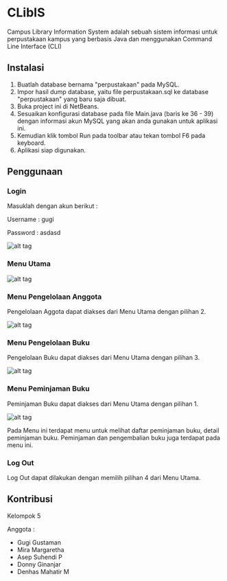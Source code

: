 # CLibIS
Campus Library Information System adalah sebuah sistem informasi untuk perpustakaan kampus yang berbasis Java dan menggunakan Command Line Interface (CLI)

## Instalasi
1. Buatlah database bernama "perpustakaan" pada MySQL.
2. Impor hasil dump database, yaitu file perpustakaan.sql ke database "perpustakaan" yang baru saja dibuat.
3. Buka project ini di NetBeans.
4. Sesuaikan konfigurasi database pada file Main.java (baris ke 36 - 39) dengan informasi akun MySQL yang akan anda gunakan untuk aplikasi ini.
5. Kemudian klik tombol Run pada toolbar atau tekan tombol F6 pada keyboard.
6. Aplikasi siap digunakan.

## Penggunaan
### Login
Masuklah dengan akun berikut : 

Username : gugi

Password : asdasd

![alt tag](https://lh4.googleusercontent.com/mWHytwFqa3Ap50wTx1DyVo9Dew6-zXgEM_-qyOaZR-oq6eqf8vDMMQ48QmkiUVRQu_TET7T5NGsnqw0=w1366-h650)

### Menu Utama

![alt tag](https://lh5.googleusercontent.com/jRTv_0HLjlK8GivA0XmEOUccqH8EtPcb4lr8oeYqCGsS4hn9FjGLtho5OgRhF7rQ-3J4FNtuGNQxC3E=w1366-h694)

### Menu Pengelolaan Anggota
Pengelolaan Aggota dapat diakses dari Menu Utama dengan pilihan 2.

![alt tag](https://lh5.googleusercontent.com/tMQBcAVPYOwFrD6DGT-f61jyUHBXRO5HWlUPnflVtNCKNPtpBDMmGwzs6hbL6SB4nNdpceGIVeBG5n0=w1366-h694)

### Menu Pengelolaan Buku
Pengelolaan Buku dapat diakses dari Menu Utama dengan pilihan 3.

![alt tag](https://lh6.googleusercontent.com/Y8s8kVlrrWCT15p9Et014QJZPOZ1SsHLKMU_o1VbRLhr86QFcoqgWCy5epii043FHOQejhVaQbcxCwA=w1366-h694)

### Menu Peminjaman Buku
Peminjaman Buku dapat diakses dari Menu Utama dengan pilihan 1.

![alt tag](https://lh4.googleusercontent.com/op9rfafJopMCagwcpKyTmT6F0uZU85N69xI1Ti10dUALvBRSLaLxHnlgTvRon32Upl4F8FUdeqkYXss=w1366-h694)

Pada Menu ini terdapat menu untuk melihat daftar peminjaman buku, detail peminjaman buku. Peminjaman dan pengembalian buku juga terdapat pada menu ini.

### Log Out
Log Out dapat dilakukan dengan memilih pilihan 4 dari Menu Utama.

## Kontribusi
Kelompok 5

Anggota : 
- Gugi Gustaman
- Mira Margaretha
- Asep Suhendi P
- Donny Ginanjar
- Denhas Mahatir M
